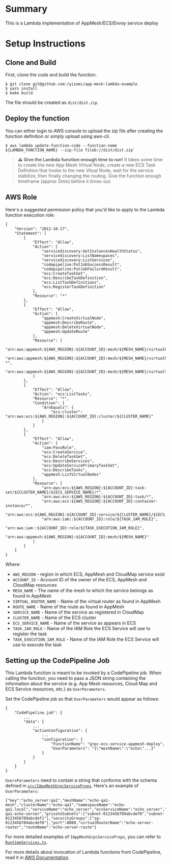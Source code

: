 # Summary

This is a Lambda implementation of AppMesh/ECS/Envoy service deploy

# Setup Instructions

## Clone and Build

First, clone the code and build the function.

```
$ git clone git@github.com:/yizumi/app-mesh-lambda-example
$ yarn install
$ make build
```

The file should be created as `dist/dist.zip`.

## Deploy the function

You can either login to AWS console to upload the zip file after creating the function definition or simply upload using aws-cli.
```
$ aws lambda update-function-code --function-name ${LAMBDA_FUNCTION_NAME} --zip-file fileb://dist/dist.zip`
```

> :warning: **Give the Lambda function enough time to run!**
> It takes some time to create the new App Mesh Virtual Node, create a new ECS Task Definition that hooks to the new Vitual Node, 
> wait for the service stabilize, then finally changing the routing. Give the function enough timeframe (approx 5min) before it times-out.

## AWS Role

Here's a suggested permission policy that you'd like to apply to the Lambda function execution role:
```
{
    "Version": "2012-10-17",
    "Statement": [
        {
            "Effect": "Allow",
            "Action": [
                "servicediscovery:GetInstancesHealthStatus",
                "servicediscovery:ListNamespaces",
                "servicediscovery:ListServices",
                "codepipeline:PutJobSuccessResult",
                "codepipeline:PutJobFailureResult",
                "ecs:CreateTaskSet",
                "ecs:DescribeTaskDefinition",
                "ecs:ListTaskDefinitions",
                "ecs:RegisterTaskDefinition"
            ],
            "Resource": "*"
        },
        {
            "Effect": "Allow",
            "Action": [
                "appmesh:CreateVirtualNode",
                "appmesh:DescribeRoute",
                "appmesh:DeleteVirtualNode",
                "appmesh:UpdateRoute"
            ],
            "Resource": [
                "arn:aws:appmesh:${AWS_REGION}:${ACCOUNT_ID}:mesh/${MESH_NAME}/virtualRouter/${VIRTUAL_ROUTER_NAME}/route/${ROUTE_NAME}",
                "arn:aws:appmesh:${AWS_REGION}:${ACCOUNT_ID}:mesh/${MESH_NAME}/virtualNode/${SERVICE_NAME}-*",
                "arn:aws:appmesh:${AWS_REGION}:${ACCOUNT_ID}:mesh/${MESH_NAME}/virtualService/${VIRTUAL_SERVICE_NAME}"
            ]
        },
        {
            "Effect": "Allow",
            "Action": "ecs:ListTasks",
            "Resource": "*",
            "Condition": {
                "ArnEquals": {
                    "ecs:cluster": "arn:aws:ecs:${AWS_REGION}:${ACCOUNT_ID}:cluster/${CLUSTER_NAME}"
                }
            }
        },
        {
            "Effect": "Allow",
            "Action": [
                "iam:PassRole",
                "ecs:CreateService",
                "ecs:DeleteTaskSet",
                "ecs:DescribeServices",
                "ecs:UpdateServicePrimaryTaskSet",
                "ecs:DescribeTasks",
                "appmesh:ListVirtualNodes"
            ],
            "Resource": [
                "arn:aws:ecs:${AWS_REGION}:${ACCOUNT_ID}:task-set/${CLUSTER_NAME}/${ECS_SERVICE_NAME}/*",
                "arn:aws:ecs:${AWS_REGION}:${ACCOUNT_ID}:task/*",
                "arn:aws:ecs:${AWS_REGION}:${ACCOUNT_ID}:container-instance/*",
                "arn:aws:ecs:${AWS_REGION}:${ACCOUNT_ID}:service/${CLUSTER_NAME}/${ECS_SERVICE_NAME}",
                "arn:aws:iam::${ACCOUNT_ID}:role/${TASK_IAM_ROLE}",
                "arn:aws:iam::${ACCOUNT_ID}:role/${TASK_EXECUTION_IAM_ROLE}",
                "arn:aws:appmesh:${AWS_REGION}:${ACCOUNT_ID}:mesh/${MESH_NAME}"
            ]
        }
    ]
}
```

Where:
* `AWS_REGION` - region in which ECS, AppMesh and CloudMap service exist
* `ACCOUNT_ID` - Account ID of the owner of the ECS, AppMesh and CloudMap resources
* `MESH_NAME` - The name of the mesh to which the service belongs as found in AppMesh
* `VIRTUAL_ROUTER_NAME` - Name of the virtual router as found in AppMesh
* `ROUTE_NAME` - Name of the route as found in AppMesh
* `SERVICE_NAME` - Name of the service as registered in CloudMap
* `CLUSTER_NAME` - Name of the ECS cluster
* `ECS_SERVICE_NAME` - Name of the service as appears in ECS
* `TASK_IAM_ROLE` - Name of the IAM Role the ECS Service will use to register the task
* `TASK_EXECUTION_IAM_ROLE` - Name of the IAM Role the ECS Service will use to execute the task

## Setting up the CodePipeline Job
This Lambda function is meant to be invoked by a CodePipeline job.
When calling the function, you need to pass a JSON string containing the information about the service (e.g. App Mesh resources, Cloud Map and ECS Service resources, etc.) as `UserParameters`.

Set the CodePipeline job so that `UserParameters` would appear as follows:
```
{
    "CodePipeline.job": {
        ...
        "data": {
            ...
            "actionConfiguration": {
                ...
                "configuration": {
                    "FunctionName": "grpc-ecs-service-appmesh-deploy",
                    "UserParameters": "{\"meshName\":\"echo\"...}"
                } 
            } 
        }
    }
}
```

`UsersParameters` need to contain a string that conforms with the schema defined in [`src/IAppMeshGrpcServiceProps`](src/IAppMeshGrpcServiceProps.ts).
Here's an example of `UserParameters`:
```
{"key":"echo_server:qa1","meshName":"echo-qa1-mesh","clusterName":"echo-qa1","namespaceName":"echo-qa1.local","serviceName":"echo_server","ecsServiceName":"echo_server","taskDefinitionName":"echo-qa1-echo-server","privateSubnets":["subnet-0123456789abcdef0","subnet-0123456789abcdef1"],"securityGroups":["sg-0123456789abcdef0"],"port":8080,"virtualRouterName":"echo-server-router","routeName":"echo-server-route"}
```
For more detailed examples of `IAppMeshGrpcServiceProps`, you can refer to [`RuntimeServices.ts`](src/RuntimeServices.ts).

For more details about invocation of Lambda functions from CodePipeline, read it in [AWS Documentation](https://docs.aws.amazon.com/ja_jp/lambda/latest/dg/services-codepipeline.html).
